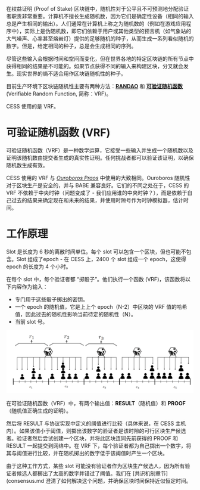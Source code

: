 在权益证明 (Proof of Stake) 区块链中，随机性对于公平且不可预测地分配验证者职责非常重要。计算机不擅长生成随机数，因为它们是确定性设备（相同的输入总是产生相同的输出）。人们通常在计算机上称之为随机数的（例如在游戏应用程序中），实际上是伪随机数，即它们依赖于用户或其他类型的预言机（如气象站的大气噪声、心率甚至熔岩灯）提供的足够随机的种子，从而生成一系列看似随机的数字。但是，给定相同的种子，总是会生成相同的序列。

尽管这些输入会根据时间和空间而变化，但在世界各地的特定区块链的所有节点中获得相同的结果是不可能的。如果节点获得不同的输入来构建区块，分叉就会发生。现实世界的熵不适合用作区块链随机性的种子。

目前生产环境下区块链随机性主要有两种方法：[**RANDAO**](https://github.com/randao/randao#solutions) 和 [**可验证随机函数**](https://en.wikipedia.org/wiki/Verifiable_random_function) (Verifiable Random Function, 简称：VRF)。

CESS 使用的是 VRF。

# 可验证随机函数 (VRF)

可验证随机函数（VRF）是一种数学运算，它接受一些输入并生成一个随机数以及证明该随机数由提交者生成的真实性证明。任何挑战者都可以验证该证明，以确保随机数生成有效。

CESS 使用的 VRF 与 [*Ouroboros Praos*](https://eprint.iacr.org/2017/573.pdf) 中使用的大致相同。Ouroboros 随机性对于区块生产是安全的，并与 BABE 兼容良好。它们的不同之处在于，CESS 的 VRF 不依赖于中央时钟（问题变成了 - 我们应用谁的中央时钟？），而是依赖于自己过去的结果来确定现在和未来的结果，并使用时隙号作为时钟模拟器，估计时间。

# 工作原理

Slot 是长度为 6 秒的离散时间单位。每个 slot 可以包含一个区块，但也可能不包含。Slot 组成了epoch - 在 CESS 上，2400 个 slot 组成一个 epoch，这使得 epoch 的长度为 4 个小时。

在每个 slot 中，每个验证者都 “掷骰子”。他们执行一个函数 (VRF)，该函数将以下内容作为输入：

- 专门用于这些骰子掷出的密钥。
- 一个 epoch 的随机值，它是上上个 epoch（N-2）中区块的 VRF 值的哈希值，因此过去的随机性影响当前待定的随机性（N）。
- 当前 slot 号。

![VRF 解说](../../assets/concepts/blockchain-core/vrf.png)

在可验证随机函数（VRF）中，有两个输出值：**RESULT**（随机值）和 **PROOF**（随机值正确生成的证明）。

然后将 RESULT 与协议实现中定义的阈值进行比较（具体来说，在 CESS 主机内）。如果该值小于阈值，则掷出该数字的验证者是该时隙的可行区块生产候选者。验证者然后尝试创建一个区块，并将此区块连同先前获得的 PROOF 和 RESULT 一起提交到网络中。在 VRF 下，每个验证者都为自己掷出一个数字，将其与阈值进行比较，并在随机掷出的数字低于该阈值时产生一个区块。

由于这种工作方式，某些 slot 可能没有验证者作为区块生产候选人，因为所有验证者候选人都掷出了太高的数字并错过了阈值。我们在 [共识机制章节](consensus.md 澄清了如何解决这个问题，并确保区块时间保持近似恒定时间。

